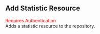 ## Add Statistic Resource
<span style="color:red">Requires Authentication</span>  
Adds a statistic resource to the repository.
